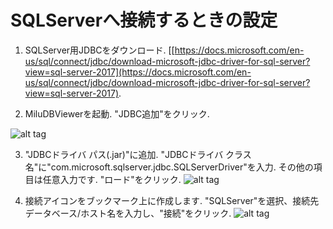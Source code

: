 # SQLServerへ接続するときの設定

1. SQLServer用JDBCをダウンロード. [[https://docs.microsoft.com/en-us/sql/connect/jdbc/download-microsoft-jdbc-driver-for-sql-server?view=sql-server-2017](https://docs.microsoft.com/en-us/sql/connect/jdbc/download-microsoft-jdbc-driver-for-sql-server?view=sql-server-2017).

2. MiluDBViewerを起動. "JDBC追加"をクリック.

![alt tag](a01.start_add_driver.png)

3. "JDBCドライバ パス(.jar)"に追加. "JDBCドライバ クラス名"に"com.microsoft.sqlserver.jdbc.SQLServerDriver"を入力. その他の項目は任意入力です. "ロード"をクリック.
![alt tag](a02.add_driver_SQLServer.png)

4. 接続アイコンをブックマーク上に作成します. "SQLServer"を選択、接続先データベース/ホスト名を入力し、"接続"をクリック.
![alt tag](a03.connect_SQLServer.png)
